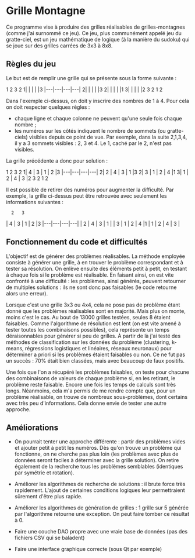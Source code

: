 # Grille Montagne

Ce programme vise à produire des grilles réalisables de grilles-montagnes (comme j'ai surnommé ce jeu). Ce jeu, plus communément appelé jeu du gratte-ciel, est un jeu mathématique de logique (à la manière du sudoku) qui se joue sur des grilles carrées de 3x3 à 8x8.

## Règles du jeu

Le but est de remplir une grille qui se présente sous la forme suivante :

   1   2   3   2
1|   |   |   |   |3
 |---|---|---|---|
2|   |   |   |   |3
2|   |   |   |   |1
3|   |   |   |   |2
   3   2   1   2

Dans l'exemple ci-dessus, on doit y inscrire des nombres de 1 à 4. Pour cela on doit respecter quelques règles :
- chaque ligne et chaque colonne ne peuvent qu'une seule fois chaque nombre ;
- les numéros sur les côtés indiquent le nombre de sommets (ou gratte-ciels) visibles depuis ce point de vue. Par exemple, dans la suite 2,1,3,4, il y a 3 sommets visibles : 2, 3 et 4. Le 1, caché par le 2, n'est pas visibles.

La grille précédente a donc pour solution :

   1   2   3   2
1| 4 | 3 | 1 | 2 |3
 |---|---|---|---|
2| 2 | 4 | 3 | 1 |3
2| 3 | 1 | 2 | 4 |1
3| 1 | 2 | 4 | 3 |2
   3   2   1   2
   
Il est possible de retirer des numéros pour augmenter la difficulté. Par exemple, la grille ci-dessus peut être retrouvée avec seulement les informations suivantes :

      2   3    
| 4 | 3 | 1 | 2 |3
|---|---|---|---|
| 2 | 4 | 3 | 1 |
| 3 | 1 | 2 | 4 |1
| 1 | 2 | 4 | 3 |
   
## Fonctionnement du code et difficultés

L'objectif est de générer des problèmes réalisables. La méthode employée consiste à générer une grille, à en trouver le problème correspondant et à tester sa résolution. On enlève ensuite des éléments petit à petit, en testant à chaque fois si le problème est réalisable.
En faisant ainsi, on est vite confronté à une difficulté : les problèmes, ainsi générés, peuvent retourner de multiples solutions : ils ne sont donc pas faisables (le code retourne alors une erreur).

Lorsque c'est une grille 3x3 ou 4x4, cela ne pose pas de problème étant donné que les problèmes réalisables sont en majorité. Mais plus on monte, moins c'est le cas. Au bout de 13000 grilles testées, seules 8 étaient faisables. Comme l'algorithme de résolution est lent (on est vite amené à tester toutes les combinaisons possibles), cela représente un temps déraisonnables pour générer si peu de grilles.
À partir de là j'ai testé des méthodes de classification sur les données du problème (clustering, k-means, régressions logistiques et linéaires, réseaux neuronaux) pour déterminer a priori si les problèmes étaient faisables ou non. Ce ne fut pas un succès : 70% était bien classées, mais avec beaucoup de faux positifs.

Une fois que l'on a récupéré les problèmes faisables, on teste pour chacune des combinaisons de valeurs de chaque problème si, en les retirant, le problème reste faisable. Encore une fois les temps de calculs sont très longs. 
Néanmoins, cela m'a permis de me rendre compte que, pour un problème réalisable, on trouve de nombreux sous-problèmes, dont certains avec très peu d'informations. Cela donne envie de tester une autre approche.

## Améliorations

- On pourrait tenter une approche différente : partir des problèmes vides et ajouter petit à petit les numéros. Dès qu'on trouve un problème qui fonctionne, on ne cherche pas plus loin (les problèmes avec plus de données seront faciles à déterminer avec la grille solution). On retire également de la recherche tous les problèmes semblables (identiques par symétrie et rotation).

- Améliorer les algorithmes de recherche de solutions : il brute force très rapidement. L'ajout de certaines conditions logiques leur permettraient sûrement d'être plus rapide.

- Améliorer les algorithmes de génération de grilles : 1 grille sur 5 générée par l'algorithme retourne une exception. On peut faire tomber ce résultat à 0.

- Faire une couche DAO propre avec une vraie base de données (pas des fichiers CSV qui se baladent)

- Faire une interface graphique correcte (sous Qt par exemple)
